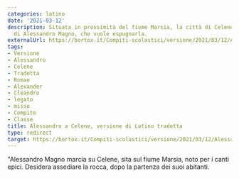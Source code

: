 ```yaml
---
categories: latino
date: '2021-03-12'
description: Situata in prossimità del fiume Marsia, la città di Celene è l'obiettivo
  di Alessandro Magno, che vuole espugnarla.
externalUrl: https://bortox.it/Compiti-scolastici/versione/2021/03/12/Alessandro-a-Celene-compito-in-classe-traduzione.html
tags:
- Versione
- Alessandro
- Celene
- Tradotta
- Romae
- Alexander
- Cleandro
- legato
- misso
- Compito
- Classe
title: Alessandro a Celene, versione di Latino tradotta
type: redirect
target: https://bortox.it/Compiti-scolastici/versione/2021/03/12/Alessandro-a-Celene-compito-in-classe-traduzione.html
---
```

"Alessandro Magno marcia su Celene, sita sul fiume Marsia, noto per i canti epici. Desidera assediare la rocca, dopo la partenza dei suoi abitanti.